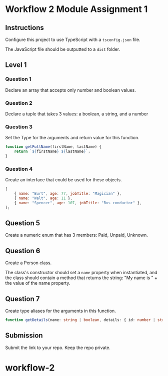# Workflow 2 Module Assignment 1

## Instructions

Configure this project to use TypeScript with a `tsconfig.json` file.

The JavaScript file should be outputted to a `dist` folder.

## Level 1

### Question 1

Declare an array that accepts only number and boolean values.

### Question 2

Declare a tuple that takes 3 values: a boolean, a string, and a number

### Question 3

Set the Type for the arguments and return value for this function.

```ts
function getFullName(firstName, lastName) {
    return `${firstName} ${lastName}`;
}
```

### Question 4

Create an interface that could be used for these objects.

```js
[
	{ name: "Burt", age: 77, jobTitle: "Magician" },
	{ name: "Walt", age: 11 },
	{ name: "Spencer", age: 107, jobTitle: "Bus conductor" },
];
```

## Question 5

Create a numeric enum that has 3 members: Paid, Unpaid, Unknown.

## Question 6

Create a Person class.

The class's constructor should set a `name` property when instantiated, and the class should contain a method that returns the string: "My name is " + the value of the name property.

## Question 7

Create type aliases for the arguments in this function.

```ts
function getDetails(name: string | boolean, details: { id: number | string, status: string | boolean }){}
```

## Submission

Submit the link to your repo. Keep the repo private.
# workflow-2
